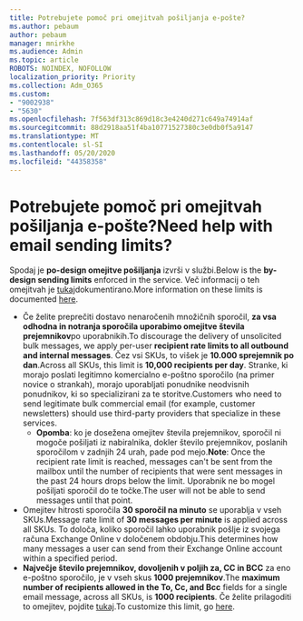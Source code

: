 ```yaml
---
title: Potrebujete pomoč pri omejitvah pošiljanja e-pošte?
ms.author: pebaum
author: pebaum
manager: mnirkhe
ms.audience: Admin
ms.topic: article
ROBOTS: NOINDEX, NOFOLLOW
localization_priority: Priority
ms.collection: Adm_O365
ms.custom:
- "9002938"
- "5630"
ms.openlocfilehash: 7f563df313c869d18c3e4240d271c649a74914af
ms.sourcegitcommit: 88d2918aa51f4ba10771527380c3e0db0f5a9147
ms.translationtype: MT
ms.contentlocale: sl-SI
ms.lasthandoff: 05/20/2020
ms.locfileid: "44358358"
---
```

# <a name="need-help-with-email-sending-limits"></a><span data-ttu-id="1fd89-102">Potrebujete pomoč pri omejitvah pošiljanja e-pošte?</span><span class="sxs-lookup"><span data-stu-id="1fd89-102">Need help with email sending limits?</span></span>

<span data-ttu-id="1fd89-103">Spodaj je **po-design omejitve pošiljanja** izvrši v službi.</span><span class="sxs-lookup"><span data-stu-id="1fd89-103">Below is the **by-design sending limits** enforced in the service.</span></span> <span data-ttu-id="1fd89-104">Več informacij o teh omejitvah je [tukaj](https://docs.microsoft.com/office365/servicedescriptions/exchange-online-service-description/exchange-online-limits#receiving-and-sending-limits)dokumentirano.</span><span class="sxs-lookup"><span data-stu-id="1fd89-104">More information on these limits is documented [here](https://docs.microsoft.com/office365/servicedescriptions/exchange-online-service-description/exchange-online-limits#receiving-and-sending-limits).</span></span>

- <span data-ttu-id="1fd89-105">Če želite preprečiti dostavo nenaročenih množičnih sporočil, **za vsa odhodna in notranja sporočila uporabimo omejitve števila prejemnikov**po uporabnikih.</span><span class="sxs-lookup"><span data-stu-id="1fd89-105">To discourage the delivery of unsolicited bulk messages, we apply per-user **recipient rate limits to all outbound and internal messages**.</span></span> <span data-ttu-id="1fd89-106">Čez vsi SKUs, to višek je **10.000 sprejemnik po dan**.</span><span class="sxs-lookup"><span data-stu-id="1fd89-106">Across all SKUs, this limit is **10,000 recipients per day**.</span></span>  <span data-ttu-id="1fd89-107">Stranke, ki morajo poslati legitimno komercialno e-poštno sporočilo (na primer novice o strankah), morajo uporabljati ponudnike neodvisnih ponudnikov, ki so specializirani za te storitve.</span><span class="sxs-lookup"><span data-stu-id="1fd89-107">Customers who need to send legitimate bulk commercial email (for example, customer newsletters) should use third-party providers that specialize in these services.</span></span>
    - <span data-ttu-id="1fd89-108">**Opomba**: ko je dosežena omejitev števila prejemnikov, sporočil ni mogoče pošiljati iz nabiralnika, dokler število prejemnikov, poslanih sporočilom v zadnjih 24 urah, pade pod mejo.</span><span class="sxs-lookup"><span data-stu-id="1fd89-108">**Note**: Once the recipient rate limit is reached, messages can't be sent from the mailbox until the number of recipients that were sent messages in the past 24 hours drops below the limit.</span></span> <span data-ttu-id="1fd89-109">Uporabnik ne bo mogel pošiljati sporočil do te točke.</span><span class="sxs-lookup"><span data-stu-id="1fd89-109">The user will not be able to send messages until that point.</span></span>
- <span data-ttu-id="1fd89-110">Omejitev hitrosti sporočila **30 sporočil na minuto** se uporablja v vseh SKUs.</span><span class="sxs-lookup"><span data-stu-id="1fd89-110">Message rate limit of **30 messages per minute** is applied across all SKUs.</span></span> <span data-ttu-id="1fd89-111">To določa, koliko sporočil lahko uporabnik pošlje iz svojega računa Exchange Online v določenem obdobju.</span><span class="sxs-lookup"><span data-stu-id="1fd89-111">This determines how many messages a user can send from their Exchange Online account within a specified period.</span></span>
- <span data-ttu-id="1fd89-112">**Največje število prejemnikov, dovoljenih v poljih za, CC in BCC** za eno e-poštno sporočilo, je v vseh skus **1000 prejemnikov**.</span><span class="sxs-lookup"><span data-stu-id="1fd89-112">The **maximum number of recipients allowed in the To, Cc, and Bcc** fields for a single email message, across all SKUs, is **1000 recipients**.</span></span> <span data-ttu-id="1fd89-113">Če želite prilagoditi to omejitev, pojdite [tukaj](https://techcommunity.microsoft.com/t5/exchange-team-blog/customizable-recipient-limits-in-office-365/ba-p/1183228).</span><span class="sxs-lookup"><span data-stu-id="1fd89-113">To customize this limit, go [here](https://techcommunity.microsoft.com/t5/exchange-team-blog/customizable-recipient-limits-in-office-365/ba-p/1183228).</span></span>
